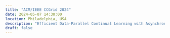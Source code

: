 ```yaml
---
title: "ACM/IEEE CCGrid 2024"
date: 2024-05-07 14:30:00
location: Philadelphia, USA
description: "Efficient Data-Parallel Continual Learning with Asynchronous Distributed Rehearsal Buffers"
draft: false
---
```

